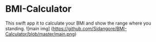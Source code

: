 # BMI-Calculator
This swift app it to calculate your BMI and show the range where you standing.
![main img] (https://github.com/Sidangore/BMI-Calculator/blob/master/main.png)
